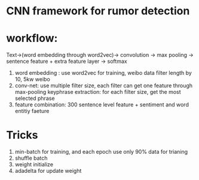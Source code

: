 

CNN framework for rumor detection
===

workflow:
===

Text->(word embedding through word2vec)-> convolution -> max pooling -> sentence feature + extra feature layer -> softmax 

1. word embedding : use word2vec for training, weibo data filter length by 10, 5kw weibo
2. conv-net: use multiple filter size, each filter can get one feature through max-pooling 
   keyphrase extraction: for each filter size, get the most selected phrase
3. feature combination: 300 sentence level feature + sentiment and word entitiy faeture


Tricks
===
1. min-batch for training, and each epoch use only 90% data for trianing
2. shuffle batch
3. weight initialize
4. adadelta for update weight
